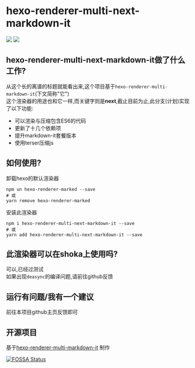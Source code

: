 # hexo-renderer-multi-next-markdown-it
![](	https://img.shields.io/github/license/zkz098/hexo-renderer-multi-markdown-it) ![](https://badgen.net/npm/v/hexo-renderer-multi-next-markdown-it)
## hexo-renderer-multi-next-markdown-it做了什么工作?
从这个长的离谱的标题就能看出来,这个项目基于`hexo-renderer-multi-markdown-it`(下文简称"它") \
这个渲染器的用途也和它一样,而关键字则是**next**,截止目前为止,此分支(计划)实现了以下功能:
- 可以渲染与压缩包含ES6的代码
- 更新了十几个依赖项
- 提升markdown-it套餐版本
- 使用terser压缩js

## 如何使用?
卸载hexo的默认渲染器
```shell
npm un hexo-renderer-marked --save
# 或
yarn remove hexo-renderer-marked
```
安装此渲染器
```shell
npm i hexo-renderer-multi-next-markdown-it --save
# 或
yarn add hexo-renderer-multi-next-markdown-it --save
```

## 此渲染器可以在shoka上使用吗?
可以,已经过测试 \
如果出现`deasync`的编译问题,请前往github反馈

## 运行有问题/我有一个建议
前往本项目github主页反馈即可

## 开源项目
基于[hexo-renderer-multi-markdown-it](https://github.com/amehime/hexo-renderer-multi-markdown-it) 制作

[![FOSSA Status](https://app.fossa.com/api/projects/git%2Bgithub.com%2Fzkz098%2Fhexo-renderer-multi-next-markdown-it.svg?type=large)](https://app.fossa.com/projects/git%2Bgithub.com%2Fzkz098%2Fhexo-renderer-multi-next-markdown-it?ref=badge_large)
